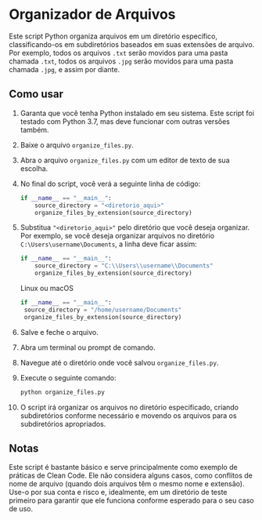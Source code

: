 # Organizador de Arquivos

Este script Python organiza arquivos em um diretório específico, classificando-os em subdiretórios baseados em suas extensões de arquivo. Por exemplo, todos os arquivos `.txt` serão movidos para uma pasta chamada `.txt`, todos os arquivos `.jpg` serão movidos para uma pasta chamada `.jpg`, e assim por diante.

## Como usar

1. Garanta que você tenha Python instalado em seu sistema. Este script foi testado com Python 3.7, mas deve funcionar com outras versões também.

2. Baixe o arquivo `organize_files.py`.

3. Abra o arquivo `organize_files.py` com um editor de texto de sua escolha.

4. No final do script, você verá a seguinte linha de código:

   ```python
   if __name__ == "__main__":
       source_directory = "<diretorio_aqui>"
       organize_files_by_extension(source_directory)
   ```

5. Substitua `"<diretorio_aqui>"` pelo diretório que você deseja organizar. Por exemplo, se você deseja organizar arquivos no diretório `C:\Users\username\Documents`, a linha deve ficar assim:

   ```python
   if __name__ == "__main__":
       source_directory = "C:\\Users\\username\\Documents"
       organize_files_by_extension(source_directory)
   ```

    Linux ou macOS

   ```python
   if __name__ == "__main__":
    source_directory = "/home/username/Documents"
    organize_files_by_extension(source_directory)
    ```

6. Salve e feche o arquivo.

7. Abra um terminal ou prompt de comando.

8. Navegue até o diretório onde você salvou `organize_files.py`.

9. Execute o seguinte comando:

   ```bash
   python organize_files.py
   ```

10. O script irá organizar os arquivos no diretório especificado, criando subdiretórios conforme necessário e movendo os arquivos para os subdiretórios apropriados.

## Notas

Este script é bastante básico e serve principalmente como exemplo de práticas de Clean Code. Ele não considera alguns casos, como conflitos de nome de arquivo (quando dois arquivos têm o mesmo nome e extensão). Use-o por sua conta e risco e, idealmente, em um diretório de teste primeiro para garantir que ele funciona conforme esperado para o seu caso de uso.
